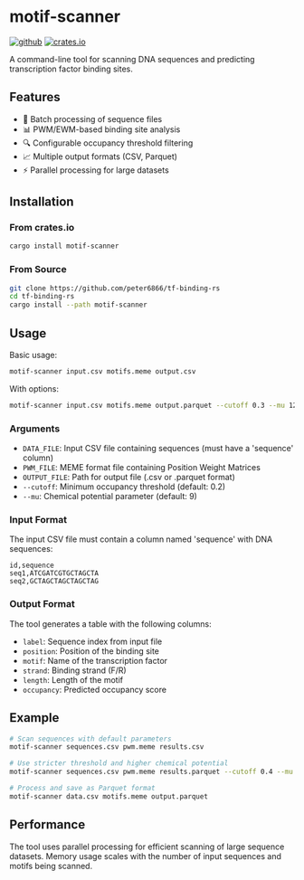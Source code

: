 # motif-scanner

[![github](https://img.shields.io/badge/github-peter6866/tf--binding--rs-8da0cb?style=for-the-badge&labelColor=555555&logo=github)](https://github.com/peter6866/tf-binding-rs)
[![crates.io](https://img.shields.io/crates/v/motif-scanner.svg?style=for-the-badge&color=fc8d62&logo=rust)](https://crates.io/crates/motif-scanner)

A command-line tool for scanning DNA sequences and predicting transcription factor binding sites.

## Features

- 🧬 Batch processing of sequence files
- 📊 PWM/EWM-based binding site analysis
- 🔍 Configurable occupancy threshold filtering
- 📈 Multiple output formats (CSV, Parquet)
- ⚡ Parallel processing for large datasets

## Installation

### From crates.io

```bash
cargo install motif-scanner
```

### From Source

```bash
git clone https://github.com/peter6866/tf-binding-rs
cd tf-binding-rs
cargo install --path motif-scanner
```

## Usage

Basic usage:

```bash
motif-scanner input.csv motifs.meme output.csv
```

With options:

```bash
motif-scanner input.csv motifs.meme output.parquet --cutoff 0.3 --mu 12
```

### Arguments

- `DATA_FILE`: Input CSV file containing sequences (must have a 'sequence' column)
- `PWM_FILE`: MEME format file containing Position Weight Matrices
- `OUTPUT_FILE`: Path for output file (.csv or .parquet format)
- `--cutoff`: Minimum occupancy threshold (default: 0.2)
- `--mu`: Chemical potential parameter (default: 9)

### Input Format

The input CSV file must contain a column named 'sequence' with DNA sequences:

```csv
id,sequence
seq1,ATCGATCGTGCTAGCTA
seq2,GCTAGCTAGCTAGCTAG
```

### Output Format

The tool generates a table with the following columns:

- `label`: Sequence index from input file
- `position`: Position of the binding site
- `motif`: Name of the transcription factor
- `strand`: Binding strand (F/R)
- `length`: Length of the motif
- `occupancy`: Predicted occupancy score

## Example

```bash
# Scan sequences with default parameters
motif-scanner sequences.csv pwm.meme results.csv

# Use stricter threshold and higher chemical potential
motif-scanner sequences.csv pwm.meme results.parquet --cutoff 0.4 --mu 15

# Process and save as Parquet format
motif-scanner data.csv motifs.meme output.parquet
```

## Performance

The tool uses parallel processing for efficient scanning of large sequence datasets. Memory usage scales with the number of input sequences and motifs being scanned.
